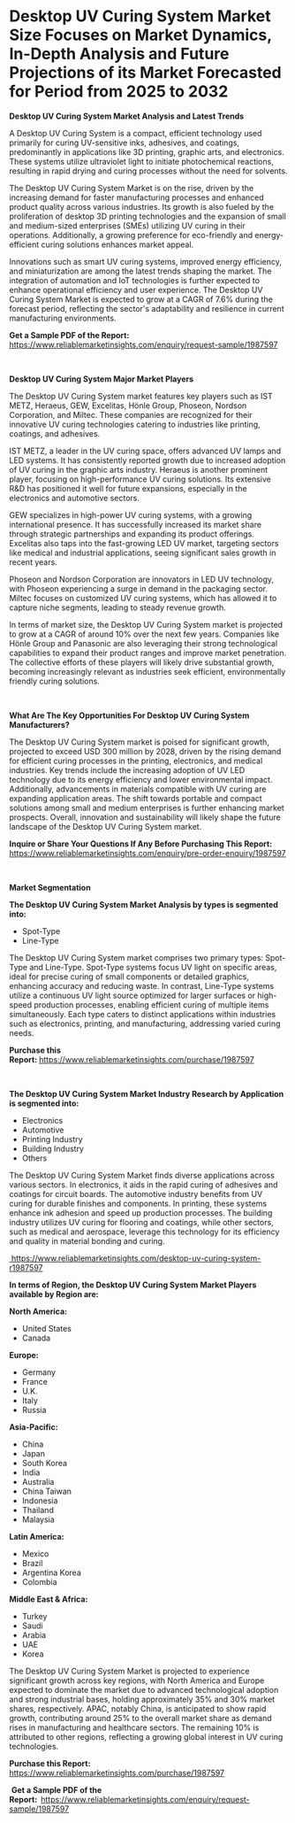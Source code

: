 <p><h1>Desktop UV Curing System Market Size Focuses on Market Dynamics, In-Depth Analysis and Future Projections of its Market Forecasted for Period from 2025 to 2032</h1></p><p><strong>Desktop UV Curing System Market Analysis and Latest Trends</strong></p>
<p><p>A Desktop UV Curing System is a compact, efficient technology used primarily for curing UV-sensitive inks, adhesives, and coatings, predominantly in applications like 3D printing, graphic arts, and electronics. These systems utilize ultraviolet light to initiate photochemical reactions, resulting in rapid drying and curing processes without the need for solvents. </p><p>The Desktop UV Curing System Market is on the rise, driven by the increasing demand for faster manufacturing processes and enhanced product quality across various industries. Its growth is also fueled by the proliferation of desktop 3D printing technologies and the expansion of small and medium-sized enterprises (SMEs) utilizing UV curing in their operations. Additionally, a growing preference for eco-friendly and energy-efficient curing solutions enhances market appeal.</p><p>Innovations such as smart UV curing systems, improved energy efficiency, and miniaturization are among the latest trends shaping the market. The integration of automation and IoT technologies is further expected to enhance operational efficiency and user experience. The Desktop UV Curing System Market is expected to grow at a CAGR of 7.6% during the forecast period, reflecting the sector's adaptability and resilience in current manufacturing environments.</p></p>
<p><strong>Get a Sample PDF of the Report:&nbsp;</strong> <a href="https://www.reliablemarketinsights.com/enquiry/request-sample/1987597?utm_campaign=3284&utm_medium=2&utm_source=Github&utm_content=ia&utm_term=12042025&utm_id=desktop-uv-curing-system">https://www.reliablemarketinsights.com/enquiry/request-sample/1987597</a></p>
<p>&nbsp;</p>
<p><strong>Desktop UV Curing System Major Market Players</strong></p>
<p><p>The Desktop UV Curing System market features key players such as IST METZ, Heraeus, GEW, Excelitas, Hönle Group, Phoseon, Nordson Corporation, and Miltec. These companies are recognized for their innovative UV curing technologies catering to industries like printing, coatings, and adhesives.</p><p>IST METZ, a leader in the UV curing space, offers advanced UV lamps and LED systems. It has consistently reported growth due to increased adoption of UV curing in the graphic arts industry. Heraeus is another prominent player, focusing on high-performance UV curing solutions. Its extensive R&D has positioned it well for future expansions, especially in the electronics and automotive sectors.</p><p>GEW specializes in high-power UV curing systems, with a growing international presence. It has successfully increased its market share through strategic partnerships and expanding its product offerings. Excelitas also taps into the fast-growing LED UV market, targeting sectors like medical and industrial applications, seeing significant sales growth in recent years.</p><p>Phoseon and Nordson Corporation are innovators in LED UV technology, with Phoseon experiencing a surge in demand in the packaging sector. Miltec focuses on customized UV curing systems, which has allowed it to capture niche segments, leading to steady revenue growth.</p><p>In terms of market size, the Desktop UV Curing System market is projected to grow at a CAGR of around 10% over the next few years. Companies like Hönle Group and Panasonic are also leveraging their strong technological capabilities to expand their product ranges and improve market penetration. The collective efforts of these players will likely drive substantial growth, becoming increasingly relevant as industries seek efficient, environmentally friendly curing solutions.</p></p>
<p>&nbsp;</p>
<p><strong>What Are The Key Opportunities For Desktop UV Curing System Manufacturers?</strong></p>
<p><p>The Desktop UV Curing System market is poised for significant growth, projected to exceed USD 300 million by 2028, driven by the rising demand for efficient curing processes in the printing, electronics, and medical industries. Key trends include the increasing adoption of UV LED technology due to its energy efficiency and lower environmental impact. Additionally, advancements in materials compatible with UV curing are expanding application areas. The shift towards portable and compact solutions among small and medium enterprises is further enhancing market prospects. Overall, innovation and sustainability will likely shape the future landscape of the Desktop UV Curing System market.</p></p>
<p><strong>Inquire or Share Your Questions If Any Before Purchasing This Report:</strong> <a href="https://www.reliablemarketinsights.com/enquiry/pre-order-enquiry/1987597?utm_campaign=3284&utm_medium=2&utm_source=Github&utm_content=ia&utm_term=12042025&utm_id=desktop-uv-curing-system">https://www.reliablemarketinsights.com/enquiry/pre-order-enquiry/1987597</a></p>
<p>&nbsp;</p>
<p><strong>Market Segmentation</strong></p>
<p><strong>The Desktop UV Curing System Market Analysis by types is segmented into:</strong></p>
<p><ul><li>Spot-Type</li><li>Line-Type</li></ul></p>
<p><p>The Desktop UV Curing System market comprises two primary types: Spot-Type and Line-Type. Spot-Type systems focus UV light on specific areas, ideal for precise curing of small components or detailed graphics, enhancing accuracy and reducing waste. In contrast, Line-Type systems utilize a continuous UV light source optimized for larger surfaces or high-speed production processes, enabling efficient curing of multiple items simultaneously. Each type caters to distinct applications within industries such as electronics, printing, and manufacturing, addressing varied curing needs.</p></p>
<p><strong>Purchase this Report:&nbsp;</strong><a href="https://www.reliablemarketinsights.com/purchase/1987597?utm_campaign=3284&utm_medium=2&utm_source=Github&utm_content=ia&utm_term=12042025&utm_id=desktop-uv-curing-system">https://www.reliablemarketinsights.com/purchase/1987597</a></p>
<p>&nbsp;</p>
<p><strong>The Desktop UV Curing System Market Industry Research by Application is segmented into:</strong></p>
<p><ul><li>Electronics</li><li>Automotive</li><li>Printing Industry</li><li>Building Industry</li><li>Others</li></ul></p>
<p><p>The Desktop UV Curing System Market finds diverse applications across various sectors. In electronics, it aids in the rapid curing of adhesives and coatings for circuit boards. The automotive industry benefits from UV curing for durable finishes and components. In printing, these systems enhance ink adhesion and speed up production processes. The building industry utilizes UV curing for flooring and coatings, while other sectors, such as medical and aerospace, leverage this technology for its efficiency and quality in material bonding and curing.</p></p>
<p><a href="https://www.reliablemarketinsights.com/desktop-uv-curing-system-r1987597?utm_campaign=3284&utm_medium=2&utm_source=Github&utm_content=ia&utm_term=12042025&utm_id=desktop-uv-curing-system">&nbsp;https://www.reliablemarketinsights.com/desktop-uv-curing-system-r1987597</a></p>
<p><strong>In terms of Region, the Desktop UV Curing System Market Players available by Region are:</strong></p>
<p>
    <p> <strong> North America: </strong>
        <ul>
            <li>United States</li>
            <li>Canada</li>
        </ul>
        </p> 
    <p> <strong> Europe: </strong>
        <ul>
            <li>Germany</li>
            <li>France</li>
            <li>U.K.</li>
            <li>Italy</li>
            <li>Russia</li>
        </ul>
        </p> 
    <p> <strong> Asia-Pacific: </strong>
        <ul>
            <li>China</li>
            <li>Japan</li>
            <li>South Korea</li>
            <li>India</li>
            <li>Australia</li>
            <li>China Taiwan</li>
            <li>Indonesia</li>
            <li>Thailand</li>
            <li>Malaysia</li>
        </ul>
        </p> 
    <p> <strong> Latin America: </strong>
        <ul>
            <li>Mexico</li>
            <li>Brazil</li>
            <li>Argentina Korea</li>
            <li>Colombia</li>
        </ul>
        </p> 
    <p> <strong> Middle East & Africa: </strong>
        <ul>
            <li>Turkey</li>
            <li>Saudi</li>
            <li>Arabia</li>
            <li>UAE</li>
            <li>Korea</li>
        </ul>
    </p>
    </p>
<p><p>The Desktop UV Curing System Market is projected to experience significant growth across key regions, with North America and Europe expected to dominate the market due to advanced technological adoption and strong industrial bases, holding approximately 35% and 30% market shares, respectively. APAC, notably China, is anticipated to show rapid growth, contributing around 25% to the overall market share as demand rises in manufacturing and healthcare sectors. The remaining 10% is attributed to other regions, reflecting a growing global interest in UV curing technologies.</p></p>
<p><strong>Purchase this Report: </strong><a href="https://www.reliablemarketinsights.com/purchase/1987597?utm_campaign=3284&utm_medium=2&utm_source=Github&utm_content=ia&utm_term=12042025&utm_id=desktop-uv-curing-system">https://www.reliablemarketinsights.com/purchase/1987597</a></p>
<p>&nbsp;<strong>Get a Sample PDF of the Report:&nbsp;&nbsp;</strong><a href="https://www.reliablemarketinsights.com/enquiry/request-sample/1987597?utm_campaign=3284&utm_medium=2&utm_source=Github&utm_content=ia&utm_term=12042025&utm_id=desktop-uv-curing-system">https://www.reliablemarketinsights.com/enquiry/request-sample/1987597</a></p>
<p><strong></strong></p>
<p><p></p><p></p><p></p></p>